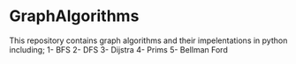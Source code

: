 # GraphAlgorithms
This repository contains graph algorithms and their impelentations in python including;
1- BFS
2- DFS
3- Dijstra
4- Prims
5- Bellman Ford
